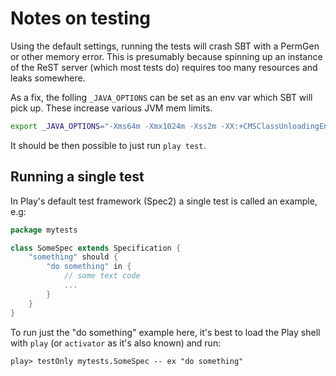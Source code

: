 # Notes on testing

Using the default settings, running the tests will crash SBT with a PermGen or other
memory error. This is presumably because spinning up an instance of the ReST server
(which most tests do) requires too many resources and leaks somewhere.

As a fix, the folling `_JAVA_OPTIONS` can be set as an env var which SBT will pick up.
These increase various JVM mem limits.

```bash
export _JAVA_OPTIONS="-Xms64m -Xmx1024m -Xss2m -XX:+CMSClassUnloadingEnabled -XX:MaxPermSize=256M -Dconfig.file=conf/test.conf"
```

It should be then possible to just run `play test`.

## Running a single test

In Play's default test framework (Spec2) a single test is called an example, e.g:

```scala
package mytests

class SomeSpec extends Specification {
    "something" should {
        "do something" in {
            // some text code
            ...
        }
    }
}
```

To run just the "do something" example here, it's best to load the Play shell with `play` (or `activator` as it's also known) and run:

```
play> testOnly mytests.SomeSpec -- ex "do something"
```
